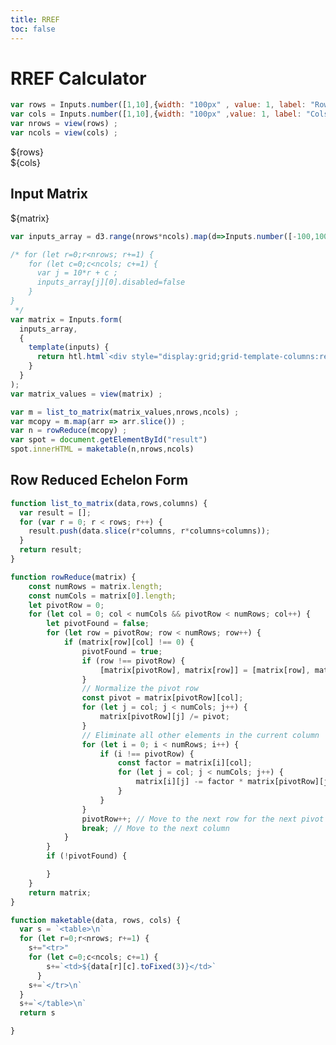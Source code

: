 ```yaml
---
title: RREF
toc: false
---
```

<style>


table {
    table-layout: fixed; 
    width: auto;
    margin: 0 auto;
    border: 0px solid ; 
    border-spacing: 0px 3px ; 
    border-collapse: separate ; 
  
  }
  
  th, td {
   width: 100px ;   
   border-top: 1px solid;
   border-bottom: 1px solid ; 
   border-left: .5px solid ; 
   border-right: .5px solid ; 
   border-radius: 2px ; 
   padding: 2px ;   
   background-color: #2b2a33 ; 
  }
  </style>

# RREF Calculator

```js
var rows = Inputs.number([1,10],{width: "100px" , value: 1, label: "Rows:"}) ; 
var cols = Inputs.number([1,10],{width: "100px" ,value: 1, label: "Cols:"}) ; 
var nrows = view(rows) ; 
var ncols = view(cols) ; 
```
<div class="grid grid-cols-2">
  <div class="card">${rows}</div>
  <div class="card">${cols}</div>
</div>



<div class="grid">
<div class="card" style="margin: auto;">
<h2> Input Matrix </h2>
${matrix}
</div>
</div>

```js
var inputs_array = d3.range(nrows*ncols).map(d=>Inputs.number([-100,100],{value:0,  step:.01, width:"100px;"}))

/* for (let r=0;r<nrows; r+=1) {
    for (let c=0;c<ncols; c+=1) {
      var j = 10*r + c ; 
      inputs_array[j][0].disabled=false
    }
}
 */
var matrix = Inputs.form(
  inputs_array,
  {
    template(inputs) {
      return htl.html`<div style="display:grid;grid-template-columns:repeat(${ncols}, 100px)">${inputs}</div>`;
    }
  }
); 
var matrix_values = view(matrix) ; 
```




```js
var m = list_to_matrix(matrix_values,nrows,ncols) ; 
var mcopy = m.map(arr => arr.slice()) ; 
var n = rowReduce(mcopy) ; 
var spot = document.getElementById("result")
spot.innerHTML = maketable(n,nrows,ncols)
```
<div class="grid">
<div class="card" style="margin: auto;">
<h2> Row Reduced Echelon Form</h2>
<div id="result">
</div>
</div>
</div>

```js
function list_to_matrix(data,rows,columns) {
  var result = [];
  for (var r = 0; r < rows; r++) {
    result.push(data.slice(r*columns, r*columns+columns));
  }
  return result;
}
```
```js
function rowReduce(matrix) {
    const numRows = matrix.length;
    const numCols = matrix[0].length;
    let pivotRow = 0;
    for (let col = 0; col < numCols && pivotRow < numRows; col++) {
        let pivotFound = false;
        for (let row = pivotRow; row < numRows; row++) {
            if (matrix[row][col] !== 0) {
                pivotFound = true;
                if (row !== pivotRow) {
                    [matrix[pivotRow], matrix[row]] = [matrix[row], matrix[pivotRow]]; // Swap rows  
                }
                // Normalize the pivot row
                const pivot = matrix[pivotRow][col];
                for (let j = col; j < numCols; j++) {
                    matrix[pivotRow][j] /= pivot;
                }
                // Eliminate all other elements in the current column
                for (let i = 0; i < numRows; i++) {
                    if (i !== pivotRow) {
                        const factor = matrix[i][col];
                        for (let j = col; j < numCols; j++) {
                            matrix[i][j] -= factor * matrix[pivotRow][j];
                        }
                    }
                }
                pivotRow++; // Move to the next row for the next pivot
                break; // Move to the next column
            }
        }
        if (!pivotFound) {

        }
    }
    return matrix;
}
```

```js
function maketable(data, rows, cols) {
  var s = `<table>\n`
  for (let r=0;r<nrows; r+=1) {
    s+="<tr>"
    for (let c=0;c<ncols; c+=1) {
        s+=`<td>${data[r][c].toFixed(3)}</td>`
      }
    s+=`</tr>\n`
  }
  s+=`</table>\n`
  return s

}
```